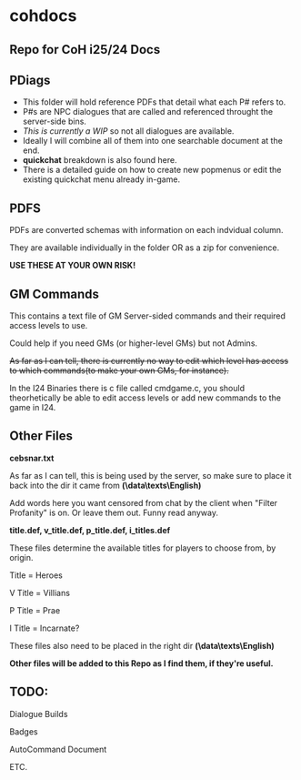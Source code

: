 # cohdocs
Repo for CoH i25/24 Docs
------------------------------
## PDiags

+ This folder will hold reference PDFs that detail what each P# refers to. 
+ P#s are NPC dialogues that are called and referenced throught the server-side bins.
+ _This is currently a WIP_ so not all dialogues are available.
+ Ideally I will combine all of them into one searchable document at the end.
+ **quickchat** breakdown is also found here.
+ There is a detailed guide on how to create new popmenus or edit the existing quickchat menu already in-game.

PDFS
------------------------------
PDFs are converted schemas with information on each indvidual column.

They are available individually in the folder OR as a zip for convenience.

**USE THESE AT YOUR OWN RISK!**



GM Commands
-----------------------------
This contains a text file of GM Server-sided commands and their required access levels to use.

Could help if you need GMs (or higher-level GMs) but not Admins.

~~As far as I can tell, there is currently no way to edit which level has access to which commands(to make your own GMs, for instance).~~

In the I24 Binaries there is c file called cmdgame.c, you should theorhetically be able to edit access levels or add new commands to the game in I24.



Other Files
----------------------------
**cebsnar.txt**

As far as I can tell, this is being used by the server, so make sure to place it back into the dir it came from **(\data\texts\English)**

Add words here you want censored from chat by the client when "Filter Profanity" is on. Or leave them out. Funny read anyway.

**title.def, v_title.def, p_title.def, i_titles.def**

These files determine the available titles for players to choose from, by origin. 

Title = Heroes

V Title = Villians

P Title = Prae

I Title = Incarnate?

These files also need to be placed in the right dir **(\data\texts\English)**



**Other files will be added to this Repo as I find them, if they're useful.**


TODO:
---------------------------------
Dialogue Builds

Badges

AutoCommand Document

ETC.

